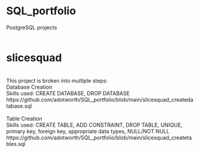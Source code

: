 # SQL_portfolio
PostgreSQL projects
<br>
<br>
# slicesquad
<br>
This project is broken into multiple steps:
<br>
Database Creation 
<br>
Skills used: CREATE DATABASE, DROP DATABASE
<br>
https://github.com/adotworth/SQL_portfolio/blob/main/slicesquad_createdatabase.sql
<br>
<br>
Table Creation
<br>
Skills used: CREATE TABLE, ADD CONSTRAINT, DROP TABLE, UNIQUE, primary key, foreign key, appropriate data types, NULL/NOT NULL
<br>
https://github.com/adotworth/SQL_portfolio/blob/main/slicesquad_createtables.sql
